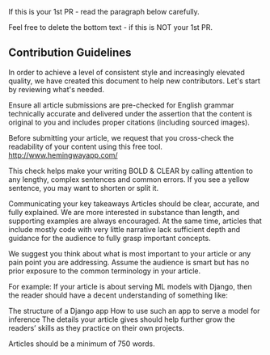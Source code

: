If this is your 1st PR - read the paragraph below carefully. 

Feel free to delete the bottom text - if this is NOT your 1st PR. 

## Contribution Guidelines
In order to achieve a level of consistent style and increasingly elevated quality, we have created this document to help new contributors. Let's start by reviewing what's needed.

Ensure all article submissions are pre-checked for English grammar technically accurate and delivered under the assertion that the content is original to you and includes proper citations (including sourced images).

Before submitting your article, we request that you cross-check the readability of your content using this free tool. 
http://www.hemingwayapp.com/

This check helps make your writing BOLD & CLEAR by calling attention to any lengthy, complex sentences and common errors. If you see a yellow sentence, you may want to shorten or split it.

Communicating your key takeaways
Articles should be clear, accurate, and fully explained. We are more interested in substance than length, and supporting examples are always encouraged. At the same time, articles that include mostly code with very little narrative lack sufficient depth and guidance for the audience to fully grasp important concepts.

We suggest you think about what is most important to your article or any pain point you are addressing. Assume the audience is smart but has no prior exposure to the common terminology in your article.

For example:
If your article is about serving ML models with Django, then the reader should have a decent understanding of something like:

The structure of a Django app
How to use such an app to serve a model for inference
The details your article gives should help further grow the readers’ skills as they practice on their own projects.

Articles should be a minimum of 750 words.
